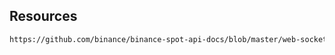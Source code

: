 ## Resources
```html
https://github.com/binance/binance-spot-api-docs/blob/master/web-socket-streams.md
```

